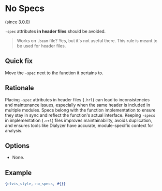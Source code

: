 # No Specs

(since [3.0.0](https://github.com/inaka/elvis_core/releases/tag/3.0.0))

`-spec` attributes **in header files** should be avoided.

> Works on `.beam` file? Yes, but it's not useful there. This rule is meant to be used for header files.

## Quick fix

Move the `-spec` next to the function it pertains to.

## Rationale

Placing `-spec` attributes in header files (`.hrl`) can lead to inconsistencies and maintenance
issues, especially when the same header is included in multiple modules. Specs belong with the
function implementation to ensure they stay in sync and reflect the function's actual interface.
Keeping `-specs` in implementation (`.erl`) files improves maintainability, avoids duplication,
and ensures tools like Dialyzer have accurate, module-specific context for analysis.

## Options

- None.

## Example

```erlang
{elvis_style, no_specs, #{}}
```
